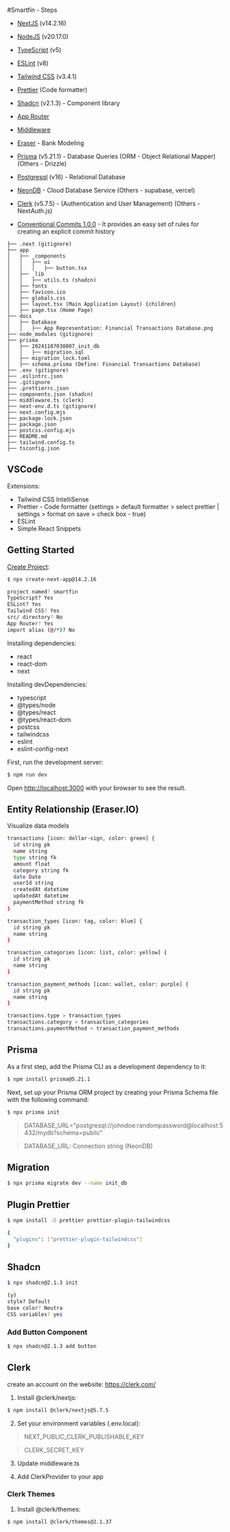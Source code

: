#Smartfin - Steps

- [NextJS](https://nextjs.org/) (v14.2.16)
- [NodeJS](https://nodejs.org/pt) (v20.17.0)
- [TypeScript](https://www.typescriptlang.org/) (v5)
- [ESLint](https://eslint.org/) (v8)
- [Tailwind CSS](https://tailwindcss.com/) (v3.4.1)
- [Prettier](https://prettier.io/) (Code formatter)
- [Shadcn](https://ui.shadcn.com/) (v2.1.3) - Component library

- [App Router](https://nextjs.org/docs/app)
- [Middleware](https://nextjs.org/docs/app/building-your-application/routing/middleware)

- [Eraser](https://www.eraser.io/) - Bank Modeling
- [Prisma](https://www.prisma.io/) (v5.21.1) - Database Queries (ORM - Object Relational Mapper) (Others - Drizzle)
- [Postgresql](https://www.postgresql.org/) (v16) - Relational Database
- [NeonDB](https://neon.tech/) - Cloud Database Service (Others - supabase, vercel)
- [Clerk](https://clerk.com/) (v5.7.5) - (Authentication and User Management) (Others - NextAuth.js)

- [Conventional Commits 1.0.0](https://www.conventionalcommits.org/en/v1.0.0/) - It provides an easy set of rules for creating an explicit commit history

```log
├── .next (gitignore)
├── app
│   ├── _components
│   │   ├── ui
│   │   │   ├── button.tsx
│   ├── _lib
│   │   ├── utils.ts (shadcn)
│   ├── fonts
│   ├── favicon.ico
│   ├── globals.css
│   ├── layout.tsx (Main Application Layout) {children}
│   ├── page.tsx (Home Page)
├── docs
│   ├── Database
│   │   ├── App Representation: Financial Transactions Database.png
├── node_modules (gitignore)
├── prisma
│   ├── 20241107030807_init_db
│   │   ├── migration.sql
│   ├── migration_lock.toml
│   ├── schema.prisma (Define: Financial Transactions Database)
├── .env (gitignore)
├── .eslintrc.json
├── .gitignore
├── .prettierrc.json
├── components.json (shadcn)
├── middleware.ts (clerk)
├── next-env.d.ts (gitignore)
├── next.config.mjs
├── package-lock.json
├── package.json
├── postcss.config.mjs
├── README.md
├── tailwind.config.ts
├── tsconfig.json
```

## VSCode

Extensions:

- Tailwind CSS IntelliSense
- Prettier - Code formatter (settings > default formatter > select prettier | settings > format on save > check box - true)
- ESLint
- Simple React Snippets

## Getting Started

[Create Project](https://nextjs.org/docs/app/getting-started/installation):

```bash
$ npx create-next-app@14.2.16
```

```bash
project named? smartfin
TypeScript? Yes
ESLint? Yes
Tailwind CSS? Yes
src/ directory? No
App Router? Yes
import alias (@/*)? No
```

Installing dependencies:

- react
- react-dom
- next

Installing devDependencies:

- typescript
- @types/node
- @types/react
- @types/react-dom
- postcss
- tailwindcss
- eslint
- eslint-config-next

First, run the development server:

```bash
$ npm run dev
```

Open [http://localhost:3000](http://localhost:3000) with your browser to see the result.

## Entity Relationship (Eraser.IO)

Visualize data models

```bash
transactions [icon: dollar-sign, color: green] {
  id string pk
  name string
  type string fk
  amount float
  category string fk
  date Date
  userId string
  createdAt datetime
  updatedAt datetime
  paymentMethod string fk
}

transaction_types [icon: tag, color: blue] {
  id string pk
  name string
}

transaction_categories [icon: list, color: yellow] {
  id string pk
  name string
}

transaction_payment_methods [icon: wallet, color: purple] {
  id string pk
  name string
}

transactions.type > transaction_types
transactions.category > transaction_categories
transactions.paymentMethod > transaction_payment_methods
```

## Prisma

As a first step, add the Prisma CLI as a development dependency to it:

```bash
$ npm install prisma@5.21.1
```

Next, set up your Prisma ORM project by creating your Prisma Schema file with the following command:

```bash
$ npx prisma init
```

> DATABASE_URL="postgresql://johndoe:randompassword@localhost:5432/mydb?schema=public"

> DATABASE_URL: Connection string (NeonDB)

## Migration

```bash
$ npx prisma migrate dev --name init_db
```

## Plugin Prettier

```bash
$ npm install -D prettier prettier-plugin-tailwindcss
```

```bash .prettierrc.json
{
  "plugins": ["prettier-plugin-tailwindcss"]
}
```

## Shadcn

```bash
$ npx shadcn@2.1.3 init
```

```bash
(y)
style? Default
base color? Neutra
CSS variables? yes
```

### Add Button Component

```bash
$ npx shadcn@2.1.3 add button
```

## Clerk

create an account on the website: https://clerk.com/

1. Install @clerk/nextjs:

```bash
$ npm install @clerk/nextjs@5.7.5
```

2. Set your environment variables (.env.local):

> NEXT_PUBLIC_CLERK_PUBLISHABLE_KEY

> CLERK_SECRET_KEY

3. Update middleware.ts

4. Add ClerkProvider to your app

### Clerk Themes

1. Install @clerk/themes:

```bash
$ npm install @clerk/themes@2.1.37
```
